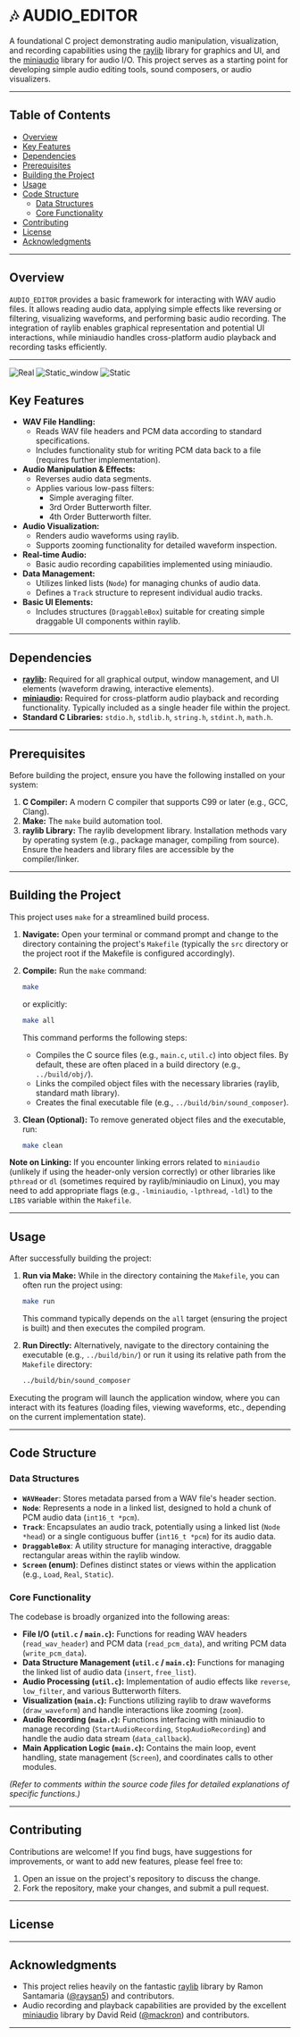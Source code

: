 # 🎶 AUDIO_EDITOR

A foundational C project demonstrating audio manipulation, visualization, and recording capabilities using the [raylib](https://www.raylib.com/) library for graphics and UI, and the [miniaudio](https://github.com/mackron/miniaudio) library for audio I/O. This project serves as a starting point for developing simple audio editing tools, sound composers, or audio visualizers.

---

## Table of Contents

* [Overview](#overview)
* [Key Features](#key-features)
* [Dependencies](#dependencies)
* [Prerequisites](#prerequisites)
* [Building the Project](#building-the-project)
* [Usage](#usage)
* [Code Structure](#code-structure)
    * [Data Structures](#data-structures)
    * [Core Functionality](#core-functionality)
* [Contributing](#contributing)
* [License](#license)
* [Acknowledgments](#acknowledgments)

---

## Overview

`AUDIO_EDITOR` provides a basic framework for interacting with WAV audio files. It allows reading audio data, applying simple effects like reversing or filtering, visualizing waveforms, and performing basic audio recording. The integration of raylib enables graphical representation and potential UI interactions, while miniaudio handles cross-platform audio playback and recording tasks efficiently.

---

![Real](assets/one.png)
![Static_window](assets/two.png)
![Static](assets/three.png)

## Key Features

* **WAV File Handling:**
    * Reads WAV file headers and PCM data according to standard specifications.
    * Includes functionality stub for writing PCM data back to a file (requires further implementation).
* **Audio Manipulation & Effects:**
    * Reverses audio data segments.
    * Applies various low-pass filters:
        * Simple averaging filter.
        * 3rd Order Butterworth filter.
        * 4th Order Butterworth filter.
* **Audio Visualization:**
    * Renders audio waveforms using raylib.
    * Supports zooming functionality for detailed waveform inspection.
* **Real-time Audio:**
    * Basic audio recording capabilities implemented using miniaudio.
* **Data Management:**
    * Utilizes linked lists (`Node`) for managing chunks of audio data.
    * Defines a `Track` structure to represent individual audio tracks.
* **Basic UI Elements:**
    * Includes structures (`DraggableBox`) suitable for creating simple draggable UI components within raylib.

---

## Dependencies

* **[raylib](https://www.raylib.com/):** Required for all graphical output, window management, and UI elements (waveform drawing, interactive elements).
* **[miniaudio](https://github.com/mackron/miniaudio):** Required for cross-platform audio playback and recording functionality. Typically included as a single header file within the project.
* **Standard C Libraries:** `stdio.h`, `stdlib.h`, `string.h`, `stdint.h`, `math.h`.

---

## Prerequisites

Before building the project, ensure you have the following installed on your system:

1.  **C Compiler:** A modern C compiler that supports C99 or later (e.g., GCC, Clang).
2.  **Make:** The `make` build automation tool.
3.  **raylib Library:** The raylib development library. Installation methods vary by operating system (e.g., package manager, compiling from source). Ensure the headers and library files are accessible by the compiler/linker.

---

## Building the Project

This project uses `make` for a streamlined build process.

1.  **Navigate:** Open your terminal or command prompt and change to the directory containing the project's `Makefile` (typically the `src` directory or the project root if the Makefile is configured accordingly).

2.  **Compile:** Run the `make` command:
    ```bash
    make
    ```
    or explicitly:
    ```bash
    make all
    ```
    This command performs the following steps:
    * Compiles the C source files (e.g., `main.c`, `util.c`) into object files. By default, these are often placed in a build directory (e.g., `../build/obj/`).
    * Links the compiled object files with the necessary libraries (raylib, standard math library).
    * Creates the final executable file (e.g., `../build/bin/sound_composer`).

3.  **Clean (Optional):** To remove generated object files and the executable, run:
    ```bash
    make clean
    ```

**Note on Linking:** If you encounter linking errors related to `miniaudio` (unlikely if using the header-only version correctly) or other libraries like `pthread` or `dl` (sometimes required by raylib/miniaudio on Linux), you may need to add appropriate flags (e.g., `-lminiaudio`, `-lpthread`, `-ldl`) to the `LIBS` variable within the `Makefile`.

---

## Usage

After successfully building the project:

1.  **Run via Make:** While in the directory containing the `Makefile`, you can often run the project using:
    ```bash
    make run
    ```
    This command typically depends on the `all` target (ensuring the project is built) and then executes the compiled program.

2.  **Run Directly:** Alternatively, navigate to the directory containing the executable (e.g., `../build/bin/`) or run it using its relative path from the `Makefile` directory:
    ```bash
    ../build/bin/sound_composer
    ```

Executing the program will launch the application window, where you can interact with its features (loading files, viewing waveforms, etc., depending on the current implementation state).

---

## Code Structure

### Data Structures

* **`WAVHeader`**: Stores metadata parsed from a WAV file's header section.
* **`Node`**: Represents a node in a linked list, designed to hold a chunk of PCM audio data (`int16_t *pcm`).
* **`Track`**: Encapsulates an audio track, potentially using a linked list (`Node *head`) or a single contiguous buffer (`int16_t *pcm`) for its audio data.
* **`DraggableBox`**: A utility structure for managing interactive, draggable rectangular areas within the raylib window.
* **`Screen` (enum)**: Defines distinct states or views within the application (e.g., `Load`, `Real`, `Static`).

### Core Functionality

The codebase is broadly organized into the following areas:

* **File I/O (`util.c` / `main.c`):** Functions for reading WAV headers (`read_wav_header`) and PCM data (`read_pcm_data`), and writing PCM data (`write_pcm_data`).
* **Data Structure Management (`util.c` / `main.c`):** Functions for managing the linked list of audio data (`insert`, `free_list`).
* **Audio Processing (`util.c`):** Implementation of audio effects like `reverse`, `low_filter`, and various Butterworth filters.
* **Visualization (`main.c`):** Functions utilizing raylib to draw waveforms (`draw_waveform`) and handle interactions like zooming (`zoom`).
* **Audio Recording (`main.c`):** Functions interfacing with miniaudio to manage recording (`StartAudioRecording`, `StopAudioRecording`) and handle the audio data stream (`data_callback`).
* **Main Application Logic (`main.c`):** Contains the main loop, event handling, state management (`Screen`), and coordinates calls to other modules.

*(Refer to comments within the source code files for detailed explanations of specific functions.)*

---

## Contributing

Contributions are welcome! If you find bugs, have suggestions for improvements, or want to add new features, please feel free to:

1.  Open an issue on the project's repository  to discuss the change.
2.  Fork the repository, make your changes, and submit a pull request.



---

## License

---

## Acknowledgments

* This project relies heavily on the fantastic [raylib](https://www.raylib.com/) library by Ramon Santamaria ([@raysan5](https://github.com/raysan5)) and contributors.
* Audio recording and playback capabilities are provided by the excellent [miniaudio](https://github.com/mackron/miniaudio) library by David Reid ([@mackron](https://github.com/mackron)) and contributors.


---